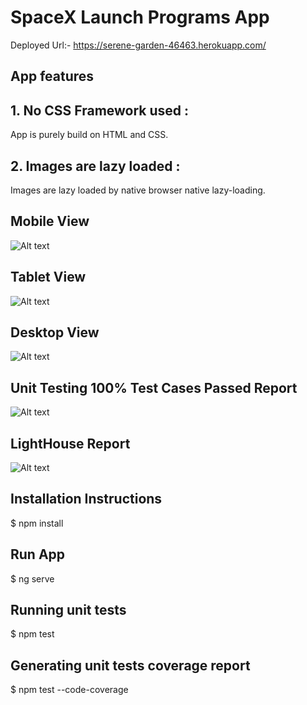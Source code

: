 # SpaceX Launch Programs App

Deployed Url:- https://serene-garden-46463.herokuapp.com/

## App features

## 1. No CSS Framework used : 
App is purely build on HTML and CSS.
## 2. Images are lazy loaded :
Images are lazy loaded by native browser native lazy-loading.

## Mobile View

![Alt text](https://user-images.githubusercontent.com/49248504/101984392-361ce380-3ca7-11eb-9bfe-68442ab8da92.png?raw=true "Mobile View")

## Tablet View

![Alt text](https://user-images.githubusercontent.com/49248504/101984401-459c2c80-3ca7-11eb-9db8-d05f4651084e.PNG?raw=true "Tablet View")

## Desktop View

![Alt text](https://user-images.githubusercontent.com/49248504/101984412-58166600-3ca7-11eb-9cf7-11ae44abfe5c.PNG?raw=true "Desktop View")

## Unit Testing 100% Test Cases Passed Report

![Alt text](https://user-images.githubusercontent.com/49248504/101983855-87c36f00-3ca3-11eb-8e07-c205f2b16d72.png?raw=true "Unit Test 100% test cases passed report")

## LightHouse Report
![Alt text](https://user-images.githubusercontent.com/49248504/101983972-631bc700-3ca4-11eb-9757-b697eda14c3d.png?raw=true "LightHouse Report")

## Installation Instructions

 $ npm install
 
 ## Run App
 
 $ ng serve

## Running unit tests

$ npm test

## Generating unit tests coverage report

$ npm test --code-coverage

